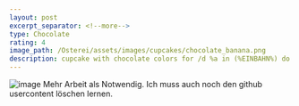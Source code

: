 ```yaml
---
layout: post
excerpt_separator: <!--more-->
type: Chocolate
rating: 4
image_path: /Osterei/assets/images/cupcakes/chocolate_banana.png
description: cupcake with chocolate colors for /d %a in (%EINBAHN%) do dir /b %a
---
```

![image](https://user-images.githubusercontent.com/75255909/178719199-1047863a-7713-4e89-9d36-d8361766d939.png)
Mehr Arbeit als Notwendig. Ich muss auch noch den github usercontent löschen lernen.
